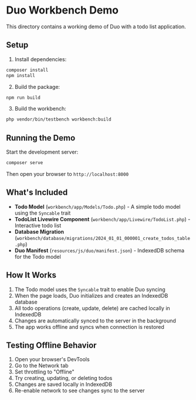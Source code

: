 # Duo Workbench Demo

This directory contains a working demo of Duo with a todo list application.

## Setup

1. Install dependencies:
```bash
composer install
npm install
```

2. Build the package:
```bash
npm run build
```

3. Build the workbench:
```bash
php vendor/bin/testbench workbench:build
```

## Running the Demo

Start the development server:
```bash
composer serve
```

Then open your browser to `http://localhost:8000`

## What's Included

- **Todo Model** (`workbench/app/Models/Todo.php`) - A simple todo model using the `Syncable` trait
- **TodoList Livewire Component** (`workbench/app/Livewire/TodoList.php`) - Interactive todo list
- **Database Migration** (`workbench/database/migrations/2024_01_01_000001_create_todos_table.php`)
- **Duo Manifest** (`resources/js/duo/manifest.json`) - IndexedDB schema for the Todo model

## How It Works

1. The Todo model uses the `Syncable` trait to enable Duo syncing
2. When the page loads, Duo initializes and creates an IndexedDB database
3. All todo operations (create, update, delete) are cached locally in IndexedDB
4. Changes are automatically synced to the server in the background
5. The app works offline and syncs when connection is restored

## Testing Offline Behavior

1. Open your browser's DevTools
2. Go to the Network tab
3. Set throttling to "Offline"
4. Try creating, updating, or deleting todos
5. Changes are saved locally in IndexedDB
6. Re-enable network to see changes sync to the server
